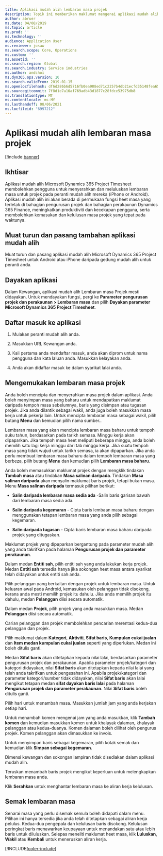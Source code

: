 ```yaml
---
title: Aplikasi mudah alih lembaran masa projek
description: Topik ini memberikan maklumat mengenai aplikasi mudah alih Microsoft Dynamics 365 Project Timesheet. Aplikasi mudah alih Lembaran masa Projek membolehkan pengguna untuk menyerahkan dan meluluskan lembaran masa untuk projek pada peranti mudah alih mereka.
author: abruer
ms.date: 04/08/2019
ms.topic: article
ms.prod: ''
ms.technology: ''
audience: Application User
ms.reviewer: josaw
ms.search.scope: Core, Operations
ms.custom: ''
ms.assetid: ''
ms.search.region: Global
ms.search.industry: Service industries
ms.author: andchoi
ms.dyn365.ops.version: 10
ms.search.validFrom: 2019-01-15
ms.openlocfilehash: df6d286b6d5716fb0ea908ed71c2257b4db21ecfd35148fea65dfd96e058ac9a
ms.sourcegitcommit: 7f8d1e7a16af769adb43d1877c28fdce53975db8
ms.translationtype: MT
ms.contentlocale: ms-MY
ms.lasthandoff: 08/06/2021
ms.locfileid: "6997212"
---
```

# <a name="project-timesheet-mobile-application"></a>Aplikasi mudah alih lembaran masa projek

[!include [banner](../includes/banner.md)]

## <a name="overview"></a>Ikhtisar

Aplikasi mudah alih Microsoft Dynamics 365 Project Timesheet membolehkan pengguna untuk menyerahkan dan meluluskan lembaran masa untuk projek pada peranti mudah alih mereka (iPhone or Android). Aplikasi mudah alih ini akan berada di permukaan fungsi heet masa yang terletak di bahagian pengurusan projek dan bahagian perakaunan Dynamics 365 Finance, meningkatkan produktiviti dan kecekapan pengguna, serta membolehkan kemasukan dan kelulusan masa projek yang tepat pada waktunya.

## <a name="download-and-install-the-mobile-app"></a>Muat turun dan pasang tambahan aplikasi mudah alih

Muat turun dan pasang aplikasi mudah alih Microsoft Dynamics 365 Project Timesheet untuk Android atau iPhone daripada gedung mudah alih untuk peranti anda.

## <a name="enable-the-app"></a>Dayakan aplikasi 

Dalam Kewangan, aplikasi mudah alih Lembaran masa Projek mesti didayakan. Untuk mendayakan fungsi, pergi ke **Parameter pengurusan projek dan perakaunan \> Lembaran masa** dan pilih **Dayakan parameter Microsoft Dynamics 365 Project Timesheet**.

## <a name="sign-in-to-the-app"></a>Daftar masuk ke aplikasi

1.  Mulakan peranti mudah alih anda.

2.  Masukkan URL Kewangan anda.

3.  Kali pertama anda mendaftar masuk, anda akan diprom untuk nama pengguna dan kata laluan anda. Masukkan kelayakan anda.

4.  Anda akan didaftar masuk ke dalam syarikat lalai anda.

## <a name="submit-a-project-timesheet"></a>Mengemukakan lembaran masa projek

Anda boleh mencipta dan menyerahkan masa projek dalam aplikasi. Anda boleh menyimpan masa yang baharu untuk mendapatkan maklumat daripada tempoh masa sebelumnya, baris yang disimpan atau tugasan projek. Jika anda dilantik sebagai wakil, anda juga boleh masukkan masa kerja untuk pekerja lain. Untuk mencipta lembaran masa sebagai wakil, pilih butang **Menu** dan kemudian pilih nama sumber..

Lembaran masa yang akan mencipta lembaran masa baharu untuk tempoh suku tahun, berdasarkan pada tarikh semasa. Minggu kerja akan dipaparkan. Jika tempoh masa heet meliputi beberapa minggu, anda boleh memilih satu lagi kerja minggu dari tab minggu kerja.
Jika suatu tempoh masa yang tidak wujud untuk tarikh semasa, ia akan dipaparkan. Jika anda perlu membuat lembaran masa baharu dalam tempoh lembaran masa yang berbeza, pilih butang **Menu** dan kemudian pilih **Lembaran masa baharu**.

Anda boleh memasukkan maklumat projek dengan mengklik tindakan **Tambah masa** atau tindakan **Masa salinan daripada**. Tindakan **Masa salinan daripada** akan menyalin maklumat baris projek, tetapi bukan masa. Menu **Masa salinan daripada** termasuk pilihan berikut:

- **Salin daripada lembaran masa sedia ada** -Salin baris garisan bawah dari lembaran masa sedia ada.

- **Salin daripada kegemaran** - Cipta baris lembaan masa baharu dengan menggunakan tetapan lembaran masa yang anda pilih sebagai kegemaran.

- **Salin daripada tugasan** - Cipta baris lembaran masa baharu daripada projek yang ditugaskan.

Maklumat projek yang dipaparkan bergantung pada parameter mudah alih yang anda takrifkan pada halaman **Pengurusan projek dan parameter perakaunan**.

Dalam medan **Entiti sah**, pilih entiti sah yang anda lakukan kerja projek. Medan **Entiti sah** tersedia hanya jika sokongan heet masa antara syarikat telah didayakan untuk entiti sah anda.

Pilih pelanggan yang berkaitan dengan projek untuk lembaran masa. Untuk keluaran awal pada Android, kemasukan oleh pelanggan tidak disokong, kerana anda mesti memilih projek itu dahulu. Jika anda memilih projek itu dahulu, medan **Pelanggan** diisi secara automatik.

Dalam medan **Projek**, pilih projek yang anda masukkan masa. Medan **Pelanggan** diisi secara automatik.

Carian pelanggan dan projek membolehkan pencarian merentasi kedua-dua pelanggan dan projek.

Pilih maklumat dalam **Kategori**, **Aktiviti**, **Sifat baris**, **Kumpulan cukai jualan** dan **Item medan kumpulan cukai jualan** seperti yang diperlukan. Medan ini boleh ditulis ganti.

Medan **Sifat baris** akan ditetapkan kepada nilai lalai, berdasarkan parameter pengurusan projek dan perakaunan. Apabila parameter projek/kategori dan kategori didayakan, nilai **Sifat baris** akan ditetapkan kepada nilai lalai yang telah anda takrifkan untuk pengesahan ini. Apabila projek/kategori dan parameter kategori/sumber tidak didayakan, nilai **Sifat baris** akan lalai mengikut tetapan medan **sifat dayakan baris lalai** pada halaman **Pengurusan projek dan parameter perakaunan**. Nilai **Sifat baris** boleh ditulis ganti.

Pilih hari untuk menambah masa. Masukkan jumlah jam yang anda kerjakan setiap hari.

Untuk menambah komen mengenai jam yang anda masukkan, klik **Tambah komen** dan kemudian masukkan komen untuk khalayak dalaman, khalayak pelanggan atau kedua-duanya.
Komen dalaman boleh dilihat oleh pengurus projek. Komen pelanggan akan dimasukkan ke invois.

Untuk menyimpan baris sebagai kegemaran, pilih kotak semak dan kemudian klik **Simpan sebagai kegemaran**.

Dimensi kewangan dan sokongan lampiran tidak disediakan dalam aplikasi mudah alih.

Teruskan menambah baris projek mengikut keperluan untuk melengkapkan lembaran masa anda.

Klik **Serahkan** untuk menghantar lembaran masa ke aliran kerja kelulusan.

## <a name="review-timesheets"></a>Semak lembaran masa

Senarai masa yang perlu disemak semula boleh didapati dalam menu. Pilihan ini hanya tersedia jika anda telah ditetapkan sebagai aliran kerja pelulus. Kedua-dua pengepala dan kelulusan baris disokong. Kelulusan peringkat baris menawarkan keupayaan untuk menandakan satu atau lebih baris untuk diluluskan. Selepas meneliti maklumat heet masa, klik **Luluskan**, **Wakil** atau **Kembali** untuk meneruskan aliran kerja.


[!INCLUDE[footer-include](../includes/footer-banner.md)]